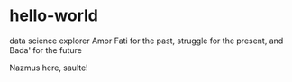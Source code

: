 # hello-world
data science explorer 
Amor Fati for the past, struggle for the present, and Bada' for the future


Nazmus here, saulte! 
